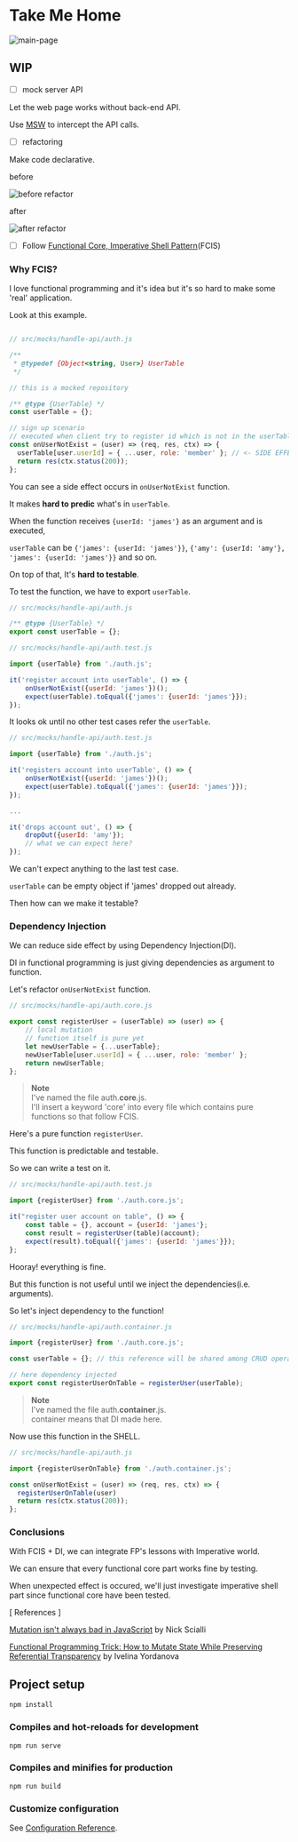 # Take Me Home
![main-page](./docs/img/main-page.png)

## WIP

- [ ] mock server API

Let the web page works without back-end API.

Use [MSW](https://mswjs.io/) to intercept the API calls.

- [ ] refactoring

Make code declarative.

before

![before refactor](./docs/img/refactor-before.png)

after

![after refactor](./docs/img/refactor-after.png)

- [ ] Follow [Functional Core, Imperative Shell Pattern](https://github.com/kbilsted/Functional-core-imperative-shell)(FCIS)

### Why FCIS?

I love functional programming and it's idea but it's so hard to make some 'real' application.

Look at this example.

```js

// src/mocks/handle-api/auth.js

/**
 * @typedef {Object<string, User>} UserTable
 */

// this is a mocked repository

/** @type {UserTable} */
const userTable = {};

// sign up scenario
// executed when client try to register id which is not in the userTable
const onUserNotExist = (user) => (req, res, ctx) => {
  userTable[user.userId] = { ...user, role: 'member' }; // <- SIDE EFFECT!
  return res(ctx.status(200));
};

```

You can see a side effect occurs in `onUserNotExist` function.

It makes **hard to predic** what's in `userTable`.

When the function receives `{userId: 'james'}` as an argument and is executed,

`userTable` can be `{'james': {userId: 'james'}}`, `{'amy': {userId: 'amy'}, 'james': {userId: 'james'}}` and so on.

On top of that, It's **hard to testable**.

To test the function, we have to export `userTable`.

```js
// src/mocks/handle-api/auth.js

/** @type {UserTable} */
export const userTable = {};
```

```js
// src/mocks/handle-api/auth.test.js

import {userTable} from './auth.js';

it('register account into userTable', () => {
    onUserNotExist({userId: 'james'})();
    expect(userTable).toEqual({'james': {userId: 'james'}});
});
```

It looks ok until no other test cases refer the `userTable`.

```js
// src/mocks/handle-api/auth.test.js

import {userTable} from './auth.js';

it('registers account into userTable', () => {
    onUserNotExist({userId: 'james'})();
    expect(userTable).toEqual({'james': {userId: 'james'}});
});

...

it('drops account out', () => {
    dropOut({userId: 'amy'});
    // what we can expect here?
});
```

We can't expect anything to the last test case.

`userTable` can be empty object if 'james' dropped out already.

Then how can we make it testable?

### Dependency Injection

We can reduce side effect by using Dependency Injection(DI).

DI in functional programming is just giving dependencies as argument to function.

Let's refactor `onUserNotExist` function.

```js
// src/mocks/handle-api/auth.core.js

export const registerUser = (userTable) => (user) => {
    // local mutation
    // function itself is pure yet
    let newUserTable = {...userTable};
    newUserTable[user.userId] = { ...user, role: 'member' };
    return newUserTable;
};
```
> **Note** \
> I've named the file auth.**core**.js. \
> I'll insert a keyword 'core' into every file which contains pure functions so that follow FCIS.

Here's a pure function `registerUser`.

This function is predictable and testable.

So we can write a test on it.

```js
// src/mocks/handle-api/auth.test.js

import {registerUser} from './auth.core.js';

it("register user account on table", () => {
    const table = {}, account = {userId: 'james'};
    const result = registerUser(table)(account);
    expect(result).toEqual({'james': {userId: 'james'}});
};
```

Hooray! everything is fine.

But this function is not useful until we inject the dependencies(i.e. arguments).

So let's inject dependency to the function!

```js
// src/mocks/handle-api/auth.container.js

import {registerUser} from './auth.core.js';

const userTable = {}; // this reference will be shared among CRUD operations

// here dependency injected
export const registerUserOnTable = registerUser(userTable);
```

> **Note** \
> I've named the file auth.**container**.js. \
> container means that DI made here.

Now use this function in the SHELL.

```js
// src/mocks/handle-api/auth.js

import {registerUserOnTable} from './auth.container.js';

const onUserNotExist = (user) => (req, res, ctx) => {
  registerUserOnTable(user)
  return res(ctx.status(200));
};
```

### Conclusions

With FCIS + DI, we can integrate FP's lessons with Imperative world.

We can ensure that every functional core part works fine by testing.

When unexpected effect is occured, we'll just investigate imperative shell part since functional core have been tested.


[ References ]

[Mutation isn't always bad in JavaScript](https://dev.to/nas5w/mutation-isnt-always-bad-in-javascript-5e94) by Nick Scialli

[Functional Programming Trick: How to Mutate State While Preserving Referential Transparency](https://betterprogramming.pub/your-code-should-read-like-a-story-how-to-mutate-state-and-have-effect-on-the-world-while-3e3ae808d2d6) by Ivelina Yordanova



## Project setup
```
npm install
```

### Compiles and hot-reloads for development
```
npm run serve
```

### Compiles and minifies for production
```
npm run build
```

### Customize configuration
See [Configuration Reference](https://cli.vuejs.org/config/).
